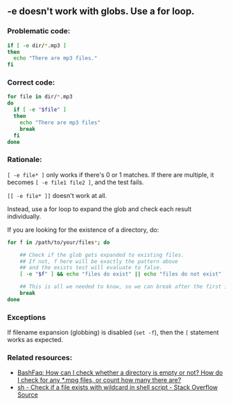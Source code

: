 ##  -e doesn't work with globs. Use a for loop.

### Problematic code:

```sh
if [ -e dir/*.mp3 ]
then
  echo "There are mp3 files."
fi
```

### Correct code:

```sh
for file in dir/*.mp3
do
  if [ -e "$file" ]
  then
    echo "There are mp3 files"
    break
  fi
done
```

### Rationale:

`[ -e file* ]` only works if there's 0 or 1 matches. If there are multiple, it becomes `[ -e file1 file2 ]`, and the test fails.

`[[ -e file* ]]` doesn't work at all.

Instead, use a for loop to expand the glob and check each result individually.

If you are looking for the existence of a directory, do:

```sh
for f in /path/to/your/files*; do

    ## Check if the glob gets expanded to existing files.
    ## If not, f here will be exactly the pattern above
    ## and the exists test will evaluate to false.
    [ -e "$f" ] && echo "files do exist" || echo "files do not exist"

    ## This is all we needed to know, so we can break after the first iteration
    break
done
```

### Exceptions

If filename expansion (globbing) is disabled (`set -f`), then the `[` statement works as expected.

### Related resources:

* [BashFaq: How can I check whether a directory is empty or not? How do I check for any *.mpg files, or count how many there are?](https://mywiki.wooledge.org/BashFAQ/004)
* [sh - Check if a file exists with wildcard in shell script - Stack Overflow](https://stackoverflow.com/a/6364244/2309247)
[Source](https://github.com/koalaman/shellcheck/wiki/SC2144)

